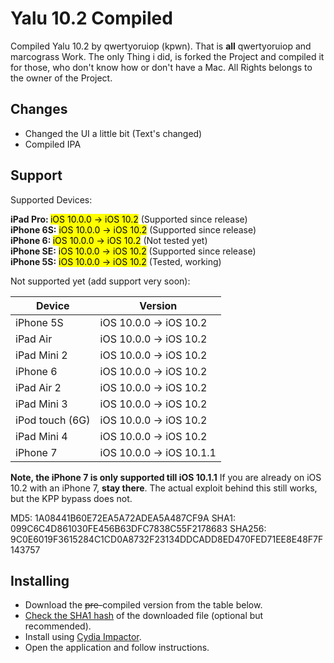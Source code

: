# Yalu 10.2 Compiled
Compiled Yalu 10.2 by qwertyoruiop (kpwn). That is **all** qwertyoruiop and marcograss Work. The only Thing i did, is forked the Project and compiled it for those, who don't know how or don't have a Mac. All Rights belongs to the owner of the Project.

## Changes

* Changed the UI a little bit (Text's changed)
* Compiled IPA


## Support
Supported Devices:

<b>iPad Pro: </b>	<mark>iOS 10.0.0 -> iOS 10.2</mark> (Supported since release)<br>
<b>iPhone 6S:</b>	<mark>iOS 10.0.0 -> iOS 10.2</mark> (Supported since release)<br>
<b>iPhone 6: </b> <mark>iOS 10.0.0 -> iOS 10.2</mark> (Not tested yet)<br>
<b>iPhone SE:</b>	<mark>iOS 10.0.0 -> iOS 10.2</mark> (Supported since release)<br>
<b>iPhone 5S:</b> <mark>iOS 10.0.0 -> iOS 10.2</mark> (Tested, working)<br>

Not supported yet (add support very soon):

| Device | Version | 
|---------|----------|
| iPhone 5S  | iOS 10.0.0 -> iOS 10.2 |
| iPad Air| iOS 10.0.0 -> iOS 10.2 |
| iPad Mini 2| iOS 10.0.0 -> iOS 10.2 |
| iPhone 6  | iOS 10.0.0 -> iOS 10.2 |
| iPad Air 2| iOS 10.0.0 -> iOS 10.2 |
| iPad Mini 3| iOS 10.0.0 -> iOS 10.2 |
| iPod touch (6G)  | iOS 10.0.0 -> iOS 10.2 |
| iPad Mini 4 | iOS 10.0.0 -> iOS 10.2 |
| iPhone 7  | iOS 10.0.0 -> iOS 10.1.1 |

**Note, the iPhone 7 is only supported till iOS 10.1.1**
If you are already on iOS 10.2 with an iPhone 7, **stay there**. The actual exploit behind this still works, but the KPP bypass does not.

MD5:    1A08441B60E72EA5A72ADEA5A487CF9A
SHA1:   099C6C4D861030FE456B63DFC7838C55F2178683
SHA256: 9C0E6019F3615284C1CD0A8732F23134DDCADD8ED470FED71EE8E48F7F143757

## Installing

* Download the <del>pre-</del>compiled version from the table below.
* [Check the SHA1 hash](http://onlinemd5.com) of the downloaded file (optional but recommended).
* Install using [Cydia Impactor](http://www.cydiaimpactor.com/).
* Open the application and follow instructions.
